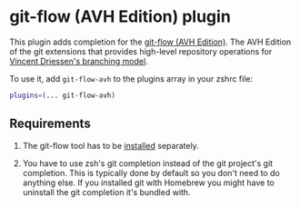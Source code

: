 # git-flow (AVH Edition) plugin

This plugin adds completion for the [git-flow (AVH Edition)](https://github.com/petervanderdoes/gitflow-avh).
The AVH Edition of the git extensions that provides high-level repository operations for [Vincent Driessen's branching model](https://nvie.com/posts/a-successful-git-branching-model/).

To use it, add `git-flow-avh` to the plugins array in your zshrc file:

```zsh
plugins=(... git-flow-avh)
```

## Requirements

1. The git-flow tool has to be [installed](https://github.com/petervanderdoes/gitflow-avh#installing-git-flow)
   separately.

2. You have to use zsh's git completion instead of the git project's git completion. This is typically
   done by default so you don't need to do anything else. If you installed git with Homebrew you
   might have to uninstall the git completion it's bundled with.
